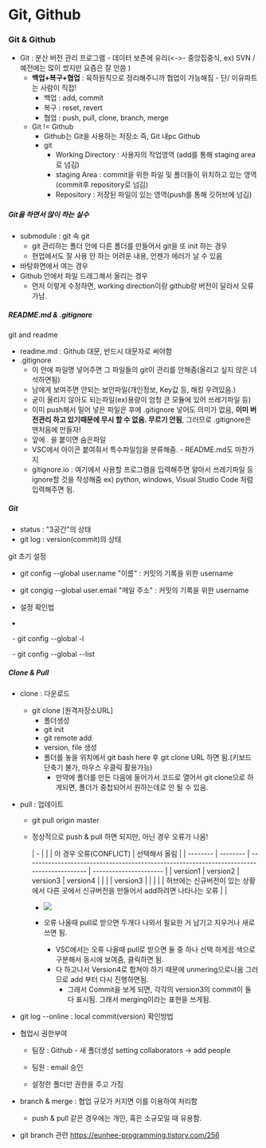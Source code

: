 # Git, Github

### Git & Github

- Git : 분산 버전 관리 프로그램 - 데이터 보존에 유리(<->- 중앙집중식, ex) SVN / 예전에는 많이 썼지만 요즘은 잘 안씀
)
  - **백업+복구+협업** : 육하원칙으로 정리해주니까 협업이 가능해짐 - 단/ 이유파트는 사람이 직접!
    - 백업 : add, commit
    - 복구 : reset, revert
    - 협업 : push, pull, clone, branch, merge
  - Git != Github
    - Github는 Git을 사용하는 저장소 즉, Git 내pc Github
    - git
      - Working Directory : 사용자의 작업영역 (add를 통해 staging area로 넘김)
      - staging Area : commit을 위한 파일 및 폴더들이 위치하고 있는 영역(commit후 repository로 넘김)
      - Repository : 저장된 파일이 있는 영역(push를 통해 깃허브에 넘김)

##### Git을 하면서 많이 하는 실수

- submodule : git 속 git 
  - git 관리하는 폴더 안에 다른 폴더를 만들어서 git을 또 init 하는 경우
  - 현업에서도 잘 사용 안 하는 어려운 내용, 언젠가 에러가 날 수 있음
- 바탕화면에서 여는 경우 
- Github 안에서 파일 드래그해서 올리는 경우
  - 먼저 이렇게 수정하면,  working direction이랑 github랑 버전이 달라서 오류가남.

##### README.md & .gitignore

git and readme

- readme.md : Github 대문, 반드시 대문자로 써야함
- .gitignore
  - 이 안에 파일명 넣어주면 그 파일들의 git이 관리를 안해줌(올리고 싶지 않은 녀석하면됨)
  - 남에게 보여주면 안되는 보안파일(개인정보, Key값 등, 해킹 우려있음.)
  - 굳이 올리지 않아도 되는파일(ex)용량이 엄청 큰 모듈에 있어 쓰레기파일 등)
  - 이미 push해서 밀어 넣은 파일은 후에 .gitignore 넣어도 의미가 없음, **이미 버전관리 하고 있기때문에 무시 할 수 없음. 무르기 안됨**, 그러므로 .gitignore은 맨처음에 만들자!
  - 앞에 . 을 붙이면 숨은파일
  - VSC에서 아이콘 붙여줘서 특수파일임을 분류해줌. - README.md도 마찬가지
  - gitignore.io : 여기에서 사용할 프로그램을 입력해주면 알아서 쓰레기파일 등 ignore할 것을 작성해줌 ex) python, windows, Visual Studio Code  처럼 입력해주면 됨.

##### Git
- status : "3공간"의 상태
- git log : version(commit)의 상태

git 초기 설정

- git config --global user.name "이름" : 커밋의 기록을 위한 username

- git congig --global user.email "메일 주소" : 커밋의 기록을 위한 username
  
- 설정 확인법
- 
  - git config --global -l

  - git config --global --list

##### Clone & Pull

- clone : 다운로드

  - git clone [원격저장소URL]
    - 폴더생성
    - git init
    - git remote add
    - version, file 생성
    - 폴더를 놓을 위치에서 git bash here 후 git clone URL 하면 됨.(키보드 단축기 불가, 마우스 우클릭 활용가능)
      - 만약에 폴더를 만든 다음에 들어가서 코드로 열어서 git clone으로 하게되면, 폴더가 중첩되어서 원하는데로 안 될 수 있음.

- pull : 업데이트

  - git pull origin master

  - 정상적으로 push & pull 하면 되지만, 아닌 경우 오류가 나옴!

    | -        |          |                                                                                           | 이 경우 오류(CONFLICT) | 선택해서 올림 |
    | -------- | -------- | ----------------------------------------------------------------------------------------- | ---------------------- |
    | version1 | version2 | version3                                                                                  | version4               |
    |          |          | version3                                                                                  |                        |
    |          |          | 허브에는 신규버전이 있는 상황에서 다른 곳에서 신규버전을 만들어서 add하려면 나타나는 오류 |                        |

    - ![](20220715.assets/error_pic.png)
  
    - 오류 나올때 pull로 받으면 두개다 나와서 필요한 거 남기고 지우거나 새로 쓰면 됨.
  
      - VSC에서는 오류 나올때 pull로 받으면 둘 중 하나 선택 하게끔 색으로 구분해서 동시에 보여줌, 클릭하면 됨.
      - 다 하고나서 Version4로 합쳐야 하기 때문에 unmering으로나옴 그러므로 add 부터 다시 진행하면됨.
        - 그래서 Commit을 보게 되면, 각각의 version3의 commit이 둘 다 표시됨. 그래서 merging이라는 표현을 쓰게됨.
  
- git log --online : local commit(version) 확인방법

- 협업시 권한부여

  - 팀장 : Github - 새 폴더생성 setting collaborators -> add people
  - 팀원 : email 승인

  - 설정한 폴더만 권한을 주고 가짐

- branch & merge : 협업 규모가 커지면 이를 이용하여 처리함

  - push & pull 같은 경우에는 개인, 혹은 소규모일 때 유용함.



- git branch 관련
https://eunhee-programming.tistory.com/256